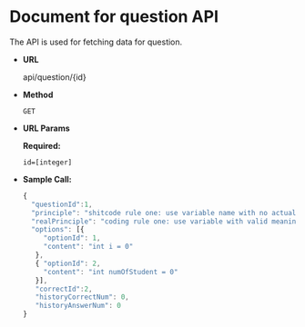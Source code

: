# Document for question API

The API is used for fetching data for question.

* **URL**

  api/question/{id}

* **Method**

  `GET`

* **URL Params**

  **Required:**
  
  `id=[integer]`

* **Sample Call:**

  ```javascript
  {
    "questionId":1,
    "principle": "shitcode rule one: use variable name with no actual meaning",
    "realPrinciple": "coding rule one: use variable with valid meaning",
    "options": [{
       "optionId": 1,
       "content": "int i = 0"
     },
     { "optionId": 2,
       "content": "int numOfStudent = 0"
     }],
     "correctId":2,
     "historyCorrectNum": 0,
     "historyAnswerNum": 0
  }
  ```

